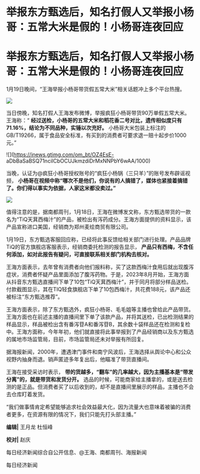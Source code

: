 # 举报东方甄选后，知名打假人又举报小杨哥：五常大米是假的！小杨哥连夜回应

# 举报东方甄选后，知名打假人又举报小杨哥：五常大米是假的！小杨哥连夜回应

1月19日晚间，“王海举报小杨哥带货假五常大米”相关话题冲上多个平台热搜。

![](https://inews.gtimg.com/om_bt/OYQcqfqdzi5uEdHcjMBT68DVkD6tmJN8uRttQ_gZahI8kAA/1000)

当日傍晚，知名打假人王海发布微博，举报疯狂小杨哥带货90万单假五常大米。王海称：“
**经过送检，小杨哥的五常大米和稻花香二号对比，遗传相似度只有71.16%，结论为不同品种，实锤以次充好。**
小杨哥大米包装上标注的GB/T19266，属于食品安全标准，有买到的消费者可要求退一赔十起步价1000元。”

![](https://inews.gtimg.com/om_bt/OZ4EsE-
aDbBaSaBSQ71ncilCbOCUJkmzdiDrMxNNPbY6wAA/1000)

当晚，认证为@疯狂小杨哥授权账号的“疯狂小杨锅（三只羊）”的账号发布辟谣视频，
**小杨哥在视频中称“哪次不是他们，你说有的人搞错了，媒体也紧接着搞错了。你们得以事实为依据，人家这米都没卖过。”**

![](https://inews.gtimg.com/om_bt/OrdLsPM8A4k0Z5JEWTXPT104A9ftRqsJvnhfunWplG6ucAA/1000)

值得注意的是，据南都周刊，1月18日，王海在微博发文称，东方甄选带货的一款名为“TiQ天萁西梅汁”的产品，被检出有泻药成分。王海方面提供的资料显示，该产品宣称进口美国，经销商为郑州麦绘商贸有限公司。

1月19日，东方甄选客服回应称，已经将此事反馈给相关部门进行处理。产品品牌TiQ的官方旗舰店客服表示，经销商委托检测的报告显示，
**产品只有西梅，不含任何添加，如对此报告有疑问，可直接联系相关部门机构去核对。**

王海方面表示，去年曾有消费者向他们报料称，买了这款西梅汁食用后就出现腹泻症状，消费者怀疑产品里面添加了腹泻药物。于是，2023年8月开始，王海方面从抖音东方甄选直播间下单了10包“TiQ天萁西梅汁”，并于同月将部分样品送检。付款截图显示，其在TIQ轻食旗舰店下单了10包西梅汁，共花费188元，该产品还被标注“东方甄选推荐”。

王海方面表示，除了东方甄选外，疯狂小杨哥、毛毛姐等主播也曾给此产品带货。王海方面也在前述主播的直播间里下单了该款产品，并将其送检，已出检测结果的样品显示，样品被检出含有番泻苷A和番泻苷B，其余数十袋样品还在检测和复检中。王海方面称，今年年初，他们就直接将此事举报到了产品经销商以及东方甄选的属地市场监管局，目前，市场监管局还未对举报有所回复。

据海报新闻，2000年，遭遇津门事件和南宁风波后，王海选择从舆论中心和公众视野内抽身而退。销声匿迹多年复出后，他瞄准了带货直播间。

王海在接受采访时表示， **带的货越多，“翻车”的几率越大，因为主播基本是“带发分离”的，就是带货和发货分开。**
选品的时候，可能商家给主播拿的，或是送去检测的是正品。但消费者买了以后收到的，却不是直播间里展示的样品，主播也不会去仓库盯着发货。

“我们做事情肯定希望能够追求社会效益最大化，因为流量大也意味着被骗的消费者更多，在资源有限的情况下，我们只能先打头部主播。”

**编辑|** 王月龙 杜恒峰

**校对|** 赵庆

每日经济新闻综合自公开信息、@王海、南都周刊、海报新闻

每日经济新闻

